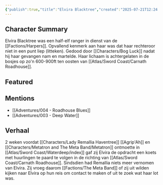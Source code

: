 ```yaml
---
{"publish":true,"title":"Elvira Blacktree","created":"2025-07-21T12:24:03.834+02:00","modified":"2025-07-21T19:14:15.037+02:00","published":"2025-07-21T19:14:15.037+02:00","cssclasses":""}
---
```


## Character Summary
Elvira Blacktree was een half-elf ranger in dienst van de [[Factions/Harpers]]. Opvallend kenmerk aan haar was dat haar rechteroor niet in een punt liep (litteken). Gedood door [[Characters/Bog Luck]] nadat hij haar gevangen nam en martelde. Haar lichaam is achtergelaten in de bosjes op zo'n 600-900ft ten oosten van [[Atlas/Sword Coast/Carnath Roadhouse]].

## Featured

## Mentions
- [[Adventures/004 - Roadhouse Blues]]
- [[Adventures/003 - Deep Water]]

## Verhaal
2 weken voordat [[Characters/Lady Remallia Haventree]] [[Agrip'Ah]] en [[Characters/Metatron and The Meta Band/Metatron]] ontmoette in [[Atlas/Sword Coast/Waterdeep/index]] gaf zij Elvira de opdracht een koets met huurlingen te paard te volgen in de richting van [[Atlas/Sword Coast/Carnath Roadhouse]]. Sindsdien had Remallia niets meer vernomen van Elvira. Zij vroeg daarom [[Factions/The Meta Band]] of zij uit wilden kijken naar Elvira op hun reis om contact te maken of uit te zoek wat haar lot was.